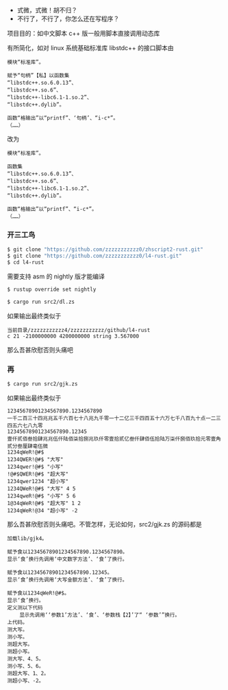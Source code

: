 + 式微，式微！胡不归？
+ 不行了，不行了，你怎么还在写程序？

项目目的：如中文脚本 c++ 版一般用脚本直接调用动态库

有所简化，如对 linux 系统基础标准库 libstdc++ 的接口脚本由

```
模块“标准库”。

赋予“句柄”【私】以函数集
“libstdc++.so.6.0.13”、
“libstdc++.so.6”、
“libstdc++-libc6.1-1.so.2”、
“libstdc++.dylib”。

函数“格输出”以“printf”、‘句柄’、“i-c*”。
（……）
```
改为

```
模块“标准库”。

函数集
“libstdc++.so.6.0.13”、
“libstdc++.so.6”、
“libstdc++-libc6.1-1.so.2”、
“libstdc++.dylib”。

函数“格输出”以“printf”、“i-c*”。
（……）
```

### 开三工鸟

```bash
$ git clone "https://github.com/zzzzzzzzzzz0/zhscript2-rust.git"
$ git clone "https://github.com/zzzzzzzzzzz0/l4-rust.git"
$ cd l4-rust
```

需要支持 asm 的 nightly 版才能编译

```bash
$ rustup override set nightly
```

```bash
$ cargo run src2/dl.zs
```

如果输出最终类似于

```
当前目录/zzzzzzzzzzz4/zzzzzzzzzzz/github/l4-rust
c 21 -2100000000 4200000000 string 3.567000
```

那么吾甚欣慰否则头痛吧

### 再

```bash
$ cargo run src2/gjk.zs
```

如果输出最终类似于

```
12345678901234567890.1234567890
一千二百三十四兆兆五千六百七十八兆九千零一十二亿三千四百五十六万七千八百九十点一二三四五六七八九零
12345678901234567890.12345
壹仟贰佰叁拾肆兆兆伍仟陆佰柒拾捌兆玖仟零壹拾贰亿叁仟肆佰伍拾陆万柒仟捌佰玖拾元零壹角贰分叁厘肆毫伍微
1234qWeR!@#$
1234QWER!@#$ "大写"
1234qwer!@#$ "小写"
!@#$QWER!@#$ "超大写"
1234qwer1234 "超小写"
1234QWeR!@#$ "大写" 4 5
1234qweR!@#$ "小写" 5 6
1@34qWeR!@#$ "超大写" 1 2
1234qWeR!@34 "超小写" -2
```

那么吾甚欣慰否则头痛吧。不管怎样，无论如何，src2/gjk.zs 的源码都是

```
加载lib/gjk4。

赋予食以12345678901234567890.1234567890。
显示‘食’换行先调用‘中文数字方法’、‘食’了换行。

赋予食以12345678901234567890.12345。
显示‘食’换行先调用‘大写金额方法’、‘食’了换行。

赋予食以1234qWeR!@#$。
显示‘食’换行。
定义测以下代码
	显示先调用‘‘参数1’方法’、‘食’、‘参数栈【2】’了“ ‘参数’”换行。
上代码。
测大写。
测小写。
测超大写。
测超小写。
测大写、4、5。
测小写、5、6。
测超大写、1、2。
测超小写、-2。
```
